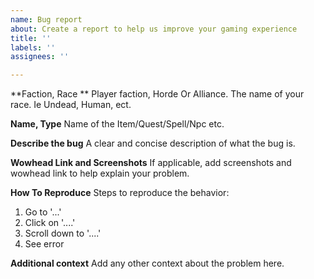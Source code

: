 ```yaml
---
name: Bug report
about: Create a report to help us improve your gaming experience
title: ''
labels: ''
assignees: ''

---
```


**Faction, Race **
Player faction, Horde Or Alliance. The name of your race. Ie Undead, Human, ect.

**Name, Type**
Name of the Item/Quest/Spell/Npc etc.

**Describe the bug**
A clear and concise description of what the bug is.

**Wowhead Link and Screenshots**
If applicable, add screenshots and wowhead link to help explain your problem.

**How To Reproduce**
Steps to reproduce the behavior:
1. Go to '...'
2. Click on '....'
3. Scroll down to '....'
4. See error

**Additional context**
Add any other context about the problem here.
